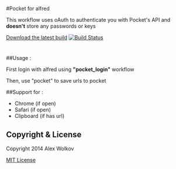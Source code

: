 #Pocket for alfred 

This workflow uses oAuth to authenticate you with Pocket's API and **doesn't** store any passwords or keys

[Download the latest build](https://drone.io/github.com/altryne/pocket_alfred/files/pocket_alfred.alfredworkflow) [![Build Status](https://drone.io/github.com/altryne/pocket_alfred/status.png)](https://drone.io/github.com/altryne/pocket_alfred/latest)

#

##Usage :

First login with alfred using **"pocket_login"** workflow

Then, use "pocket" to save urls to pocket

##Support for :
* Chrome (if open)
* Safari (if open)
* Clipboard (if has url)


## Copyright & License

Copyright 2014 Alex Wolkov

[MIT License](LICENSE-MIT)
